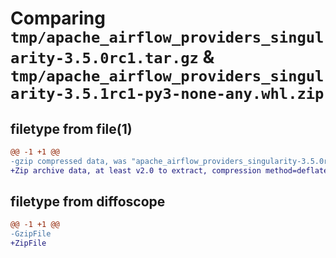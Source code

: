 # Comparing `tmp/apache_airflow_providers_singularity-3.5.0rc1.tar.gz` & `tmp/apache_airflow_providers_singularity-3.5.1rc1-py3-none-any.whl.zip`

## filetype from file(1)

```diff
@@ -1 +1 @@
-gzip compressed data, was "apache_airflow_providers_singularity-3.5.0rc1.tar", last modified: Tue Apr 30 11:45:16 2024, max compression
+Zip archive data, at least v2.0 to extract, compression method=deflate
```

## filetype from diffoscope

```diff
@@ -1 +1 @@
-GzipFile
+ZipFile
```

